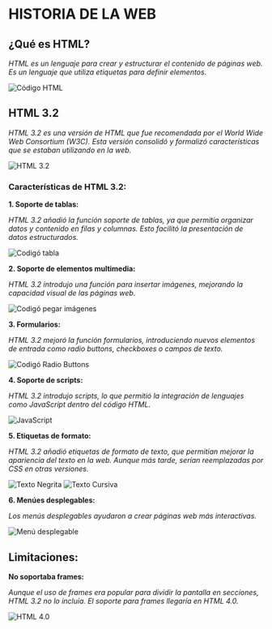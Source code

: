 # HISTORIA DE LA WEB


## ¿Qué es HTML?
*HTML es un lenguaje para crear y estructurar el contenido de páginas web. Es un lenguaje que utiliza etiquetas para definir elementos.*


![Código HTML](https://github.com/DavidInie/SMX2-M8UF1A1-HistoriaWeb-HTML-3.2-o-TemaExpuesto-David-Iniesta/blob/main/Captura%20de%20pantalla%202024-10-03%20094141.png "Foto código HTML")


## HTML 3.2


*HTML 3.2 es una versión de HTML que fue recomendada por el World Wide Web Consortium (W3C). Esta versión consolidó y formalizó características que se estaban utilizando en la web.* 


![HTML 3.2](https://github.com/DavidInie/SMX2-M8UF1A1-HistoriaWeb-HTML-3.2-o-TemaExpuesto-David-Iniesta/blob/main/Captura%20de%20pantalla%202024-10-03%20094912.png "HTML 3.2")


### Características de HTML 3.2:


__1. Soporte de tablas:__

 *HTML 3.2 añadió la función soporte de tablas, ya que permitía organizar datos y contenido en filas y columnas. Esto facilitó la presentación de datos estructurados.*


![Codigó tabla](https://github.com/DavidInie/SMX2-M8UF1A1-HistoriaWeb-HTML-3.2-o-TemaExpuesto-David-Iniesta/blob/main/Captura%20de%20pantalla%202024-10-03%20095458.png "Codigó tabla")


__2. Soporte de elementos multimedia:__ 

 *HTML 3.2 introdujo una función para insertar imágenes, mejorando la capacidad visual de las páginas web.*


![Codigó pegar imágenes](https://github.com/DavidInie/SMX2-M8UF1A1-HistoriaWeb-HTML-3.2-o-TemaExpuesto-David-Iniesta/blob/main/Captura%20de%20pantalla%202024-10-03%20095207.png "Codigó pegar imágenes")


__3. Formularios:__

 *HTML 3.2 mejoró la función formularios, introduciendo nuevos elementos de entrada como radio buttons, checkboxes o campos de texto.*


![Codigó Radio Buttons](https://github.com/DavidInie/SMX2-M8UF1A1-HistoriaWeb-HTML-3.2-o-TemaExpuesto-David-Iniesta/blob/main/Captura%20de%20pantalla%202024-10-03%20095648.png "Codigó Radio Buttons")


__4. Soporte de scripts:__ 

 *HTML 3.2 introdujo scripts, lo que permitió la integración de lenguajes como JavaScript dentro del código HTML.*


![JavaScript](https://github.com/DavidInie/SMX2-M8UF1A1-HistoriaWeb-HTML-3.2-o-TemaExpuesto-David-Iniesta/blob/main/Captura%20de%20pantalla%202024-10-03%20095907.png "JavaScript")


__5. Etiquetas de formato:__ 

 *HTML 3.2 añadió etiquetas de formato de texto, que permitían mejorar la apariencia del texto en la web. Aunque más tarde, serían reemplazadas por CSS en otras versiones.*


![Texto Negrita](https://github.com/DavidInie/SMX2-M8UF1A1-HistoriaWeb-HTML-3.2-o-TemaExpuesto-David-Iniesta/blob/main/Captura%20de%20pantalla%202024-10-03%20100122.png "Texto Negrita")
![Texto Cursiva](https://github.com/DavidInie/SMX2-M8UF1A1-HistoriaWeb-HTML-3.2-o-TemaExpuesto-David-Iniesta/blob/main/Captura%20de%20pantalla%202024-10-03%20100149.png "Texto Cursiva")

__6. Menúes desplegables:__

 *Los menús desplegables ayudaron a crear páginas web más interactivas.*


![Menú desplegable](https://github.com/DavidInie/SMX2-M8UF1A1-HistoriaWeb-HTML-3.2-o-TemaExpuesto-David-Iniesta/blob/main/Captura%20de%20pantalla%202024-10-03%20100338.png "Menú desplegable")


## Limitaciones:
__No soportaba frames:__ 

 *Aunque el uso de frames era popular para dividir la pantalla en secciones, HTML 3.2 no lo incluía. El soporte para frames llegaría en HTML 4.0.*


![HTML 4.0](https://github.com/DavidInie/SMX2-M8UF1A1-HistoriaWeb-HTML-3.2-o-TemaExpuesto-David-Iniesta/blob/main/Captura%20de%20pantalla%202024-10-03%20103107.png "HTLM 4.0")

